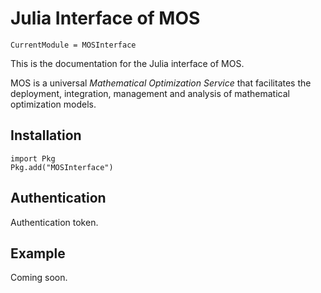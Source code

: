 # Julia Interface of MOS

```@meta
CurrentModule = MOSInterface
```

This is the documentation for the Julia interface of MOS.

MOS is a universal *Mathematical Optimization Service* that facilitates the deployment, integration, management and analysis of mathematical optimization models.

## Installation

```
import Pkg
Pkg.add("MOSInterface")
```

## Authentication

Authentication token.

## Example

Coming soon.